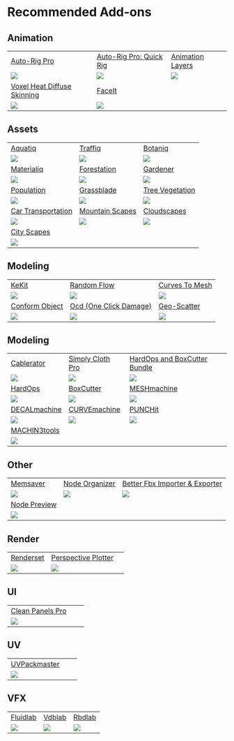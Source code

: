 # Recommended Add-ons
## Animation
| | | |
|---|---|---|
|  [Auto-Rig Pro](https://blendermarket.com/products/auto-rig-pro?ref=1462 "Auto-Rig Pro is an addon for Blender to rig characters, retarget animations, and provide Fbx/Gltf export, with settings for Unity, Unreal Engine, Godot.") | [Auto-Rig Pro: Quick Rig](https://blendermarket.com/products/auto-rig-pro-quick-rig?ref=1462 "Quick Rig turns rapidly any skeleton + mesh into a full Auto-Rig Pro armature with controllers ready for animation, including weights preservation, IK-FK generation, animation support.") | [Animation Layers](https://blendermarket.com/products/animation-layers?ref=1462 "Edit your animation or mocap data quickly using a standard animation layers UI and workflow directly in your 3D viewport with an extra layers functionality.")  |
|  [![](https://d1231c29xbpffx.cloudfront.net/store/product/126738/image/largef-42f6406879e3062550334fabb9c59557.jpg?Expires=1720168181&Signature=XFH9bZwU3UU47GeEfg4bN2PXWiMqpArsn5VxzknNDznd2XEf24xce5E1dBCh1mpBHdwCY6FcTsU5U7yHkcqSILgRcENP5cJj-wBESjJvsUpO4qE8mX9ufXaB-szNdrk~GqhsOXA8ytzj6zoBD7knl4Ok8mVMcnqxZnao6zE0FsjxbRssuVi~PWVPUwZJ5Pns-xIU2opro3ogzw7dQkeUPkQITCthqXGH~u0d6TFlC4ac~MZd9i95ZVEwuU9Qkg4Kk3oPhSCTBdJ1M8KZFNekzPIujlhxR2vt8Wg0TrxO4N2FozUlHK3r~yM8HKC4b6ZnMIY0dCZH200yF2dSDtOMiA__&Key-Pair-Id=APKAIN6COYBF3ZQW7OQQ)](https://blendermarket.com/products/auto-rig-pro?ref=1462 "Auto-Rig Pro is an addon for Blender to rig characters, retarget animations, and provide Fbx/Gltf export, with settings for Unity, Unreal Engine, Godot.") | [![](https://d1231c29xbpffx.cloudfront.net/store/product/161882/image/6cd57bacdf890691c81904aa7fe63256.jpg?Expires=1720168183&Signature=Qjf2D6RKn1yLtr6EH9CAwmfj3i9h2X8i~o-uLu6KZW3pkoyhjVsZvCIWsyrpwPe7qv32xBrgHOO30yy4r8uAR2D3tfFN1bSnWIvmFWGaUT7kzJ2Z44wdGTuOdTQbkLiF8hU~KH5Xjh4LWKt9HPbv8AeB1-RVkxR2jCVZn4Fg6pPy1JEc~9IiTDHrzVS8tb76vYgLZumI776GqEmkMPh0F9YCzhlmW0lpHSgF68OsaesLop58HofZQwnr3CTsZE2ROhiYNGGdI2iQOHTEZY~UhPm2R9xqw6hLTMDUSQefvWRcEL5tCSsbMX9eks8jqj2hsmLJESYh~bzs1O-3pOhgLQ__&Key-Pair-Id=APKAIN6COYBF3ZQW7OQQ)](https://blendermarket.com/products/auto-rig-pro-quick-rig?ref=1462 "Quick Rig turns rapidly any skeleton + mesh into a full Auto-Rig Pro armature with controllers ready for animation, including weights preservation, IK-FK generation, animation support.") | [![](https://d1231c29xbpffx.cloudfront.net/store/product/158788/image/49beb35ffb5efb627c7933b5aafd671b.jpg?Expires=1720169700&Signature=D8jtTo4CdrKAZSAZwpWTFbAMvWreumsCylemwK8J7MuH8Ms9IwtIBPWHJNSX2B8veQTxzAOQMlUR42nXjqyFLkiGtnpmLutLHnfFSIizzX6d~PDe9WkAiV1fg3Mvi-AOBEAm4-f6Wu~qUbpDCg-3DXfzZxxl1OTyJTXfssVK2uWDBRcQZ0BJrc2M0qqWRH68dKfH4iFtRqoJTqyssqfUKo3yCcTkma0i1rr3~baB~eDIddeGi2QuKO0tBAOE3hrIPyCrCUxHqVaDg~8y-gEk7SQhdY-BBUdAZwY3VggA78xv4mdR6PTgoFQIJuQpjS15BSctlW1E40t9RoBWOWqI4A__&Key-Pair-Id=APKAIN6COYBF3ZQW7OQQ)](https://blendermarket.com/products/animation-layers?ref=1462 "Edit your animation or mocap data quickly using a standard animation layers UI and workflow directly in your 3D viewport with an extra layers functionality.")  |
|  [Voxel Heat Diffuse Skinning](https://blendermarket.com/products/voxel-heat-diffuse-skinning?ref=1462 "Skinning add-on for generating perfect vertex weights.") | [FaceIt](https://blendermarket.com/products/faceit?ref=1462 "Faceit is an all-in-one facial rigging, motion capture and animation add-on.") | |
|  [![](https://d1231c29xbpffx.cloudfront.net/store/product/151551/image/largef-2c817681401660b6e3b02ff9c49c9e70.png?Expires=1720246915&Signature=hryTGbx~9LROzoMu~A6F9GHtbotQWGPtnMaLl15Mz6sUayJ-QYHPybNFdOoV8k4DDAkySSvIv7NXRIeYcCFelL37rOYgpiBulesedOoSbHZOvQIyISLUtvuG7ZRs4T7oet~W9-ornrYsJX7kD~mQJK9RZ72OpICnfFud~oNk0OK9dai8Qh5Cu6LYh7ZJ8GZTZjUJ-riNI95gqsUnw1BuzvRVXimESV6-Wj71Ieg1PVLeTdjujnZoBAKeLBp66EN8~pPiY8OLv3~qGumMx8V63OhuGzLpx3oN1f112Idt9nUEVQqgbkO3yJCxxqn0IMSNo-mevUYQ09w6AwYAIRoy9g__&Key-Pair-Id=APKAIN6COYBF3ZQW7OQQ)](https://blendermarket.com/products/voxel-heat-diffuse-skinning?ref=1462 "Skinning add-on for generating perfect vertex weights.") | [![](https://d1231c29xbpffx.cloudfront.net/store/product/159940/image/e84f95ec14293d6f9bea45296f4a9971.png?Expires=1720417792&Signature=NjXQBMMR-geu~evnhGf--PmwFI-LqQ4NqQwfbEBE2VLeypKl0M5xt2nfnKNP4Q2xPRGwVCaOJQcnDYwpOtiDbhEDRCaM1OFFjiH5VTsw23dodO96aJlZnVi-q22lpNegdgmwwgYH1WKcHoX3zsaKjpPknU9O7OAosl8onsbUbrXMWLF4AvTRwlGzLgMWWnC3PJNTDCybJWPCLJgw6IxF8hMDOw9kLM6Xo0l6V2loc5QzpNQYBixf93CojwCL8gqPsy35V~-NnpPAoT-ptZmBvNeFydTQbIZG6xNU8eh1v4DRe0C1YwQhTf0iCqS-kHvcre-JjXYeJx~yYq9UbAoMAA__&Key-Pair-Id=APKAIN6COYBF3ZQW7OQQ)](https://blendermarket.com/products/faceit?ref=1462 "Faceit is an all-in-one facial rigging, motion capture and animation add-on.") | |

## Assets
| | | |
|---|---|---|
|  [Aquatiq](https://blendermarket.com/products/aquatiq-water-library?ref=1462 "Add water effects to your scene super quickly with Aquatiq.") | [Traffiq](https://blendermarket.com/products/car-library-traffiq-vehicles-for-blender?ref=1462 "Car Library - Rigged Cars, Contemporary Cars, Old Cars.") | [Botaniq](https://blendermarket.com/products/botaniq-trees?ref=1462 "Tree library botaniq is an ever-expanding library of optimized & realistic 3D vegetation - mostly trees and grass.")  |
|  [![](https://d1231c29xbpffx.cloudfront.net/store/product/175272/image/c6f46049e682307dae60be266e2c6687.jpg?Expires=1720166901&Signature=Q2r1yI-mAiOxoohYTsirnUlQv3kodCW69xgavMWN8SrfRXws~S7DTiGwVDIp53RspactK7MerLdHl~B3SbQddNwItE41xkaet-ukSpbEsYatJscxKIsM0cVpNpcSCIdDi3Fh1l4WRM7Cr~79kK77p~RU~EW2TTMl9nTNShRHrDsTdjcXVgypOiXfVbo0iMd3SbrjpxD4Jpodz9hDpQ1R38ljk67jU8vzox5W~uz-jqgUo0MCMs1LTVI6-UKnHEjhPC3UmdZhYVmNYNH7LoNMu-qtntEZaaphvRp0kilPRIu3920kWwWzYsb-DycLtuUAEZ6WldFs3~QfsXF-eQDFFQ__&Key-Pair-Id=APKAIN6COYBF3ZQW7OQQ)](https://blendermarket.com/products/aquatiq-water-library?ref=1462 "Add water effects to your scene super quickly with Aquatiq.") | [![](https://d1231c29xbpffx.cloudfront.net/store/product/158971/image/80eb8fcd651118ff61f143eed3fd5e50.jpg?Expires=1720166903&Signature=cYLrmi-dLv-rkUKk4HR5CFt2L-myBz2Z1bANoj4e7x4QoCoiNBy4-VWO9qtPe~~4-xCbabnVzhnYGQlO0hMF8xH3d~a8learFtxfDaqPkAET8b~SSk4HGBJp-WPYMqFZVorlZhK9bx94cO-QsTQXH1XbXLQlunq7ZB119KaMxm4waNr5Wms3egAX4QyluMUK4XCTEZ53RbQMZ~VMvU3IhatKto0CCNje1pzcxKntRUt1kGC168mnl2AoYOUTroJQkJivYjPzBXlmcrBy5r-BFzGAywNmA8BxnEdfCnAV2DED3qhtPyWp4jerxGdg9gys7F01ImR~YEq0Sj18oIUWIg__&Key-Pair-Id=APKAIN6COYBF3ZQW7OQQ)](https://blendermarket.com/products/car-library-traffiq-vehicles-for-blender?ref=1462 "Car Library - Rigged Cars, Contemporary Cars, Old Cars.") | [![](https://d1231c29xbpffx.cloudfront.net/store/product/155360/image/b960f6328863c58425eb7c365e6fe000.jpg?Expires=1720166920&Signature=BWHHGUx1jHjNVU~MXuDavMBuR~Ri3pO-HlZNPzqOVC119Ed6HCBkz0Mdmw~pa65z8zCc~uymkVcdIjIZ7NbJtWIUNB0vV8pYIWidbeQZJWxU6qw1d8tGiaYMxRpVcg83NOxA1RlME9khwtKWXAIiJGjXaHMmRGVoyGs2oerDeyR2L~h5StstV~qvCiDGdXK6z70X4K1HBt-AEIV8DS7oAVkoA5no6qiDRlxrEbBHurYir102VM4bp5ruv80IsaDbfJGRv-b6OyRF2Sq-2WMGVZJgCwPxm9GRsLTq3sK~5H7hLKrTr4PIS8gH1gPCmWGGrWHnlkuVZ3geA~VmKvDvlw__&Key-Pair-Id=APKAIN6COYBF3ZQW7OQQ)](https://blendermarket.com/products/botaniq-trees?ref=1462 "Tree library botaniq is an ever-expanding library of optimized & realistic 3D vegetation - mostly trees and grass.")  |
|  [Materialiq](https://blendermarket.com/products/materialiq?ref=1462 "370+ adjustable materials. 12 categories.") | [Forestation](https://blendermarket.com/products/forestation?ref=1462 "Forestation addon for Blender is a production tool for designers, CGartist, archviz artists and many others. A large selection of 3D scanned trees is available.") | [Gardener](https://blendermarket.com/products/gardener?ref=1462 "Gardener is the new essential tool to create photorealistic bushes, hedges, and shrubs in 1 click! ")  |
|  [![](https://d1231c29xbpffx.cloudfront.net/store/product/153769/image/14fb59e2ade93b80e3aaeabd758b3808.jpg?Expires=1720166923&Signature=QzVvHlErPTN5qrTa8YD7-I7TyCavydb15VFun89j9N85HSwLrv0BIzHTRyAto83wf-kI2yJx3aDCajkIuSHhJzmxMGyPw80meyPwD8rh5~yflMtsvpzSzhvqOzmN1HxvgF1pk8ftYOUunwG3sNpBSZNJh4aEfxXfpDpp6pP6zFUSo6-M9ItJuU6WeLhdzTHs6iW2-jVN7tp~qOLNZvcB3UPOwzCpcj6B9RW~04evUOUN7NAnMrJmAMYMwXc9XrSzKhelVU1z3OCwa16cqRRbztEVCs9iXG0MLJJNPdR1-GzosDqhib9M-m~7u9dbMnSPoK~~XQBtv8RHgVIBYKBz-w__&Key-Pair-Id=APKAIN6COYBF3ZQW7OQQ)](https://blendermarket.com/products/materialiq?ref=1462 "370+ adjustable materials. 12 categories.") | [![](https://d1231c29xbpffx.cloudfront.net/store/product/175397/image/367b9c421574eb611dc26511237bb8a5.jpg?Expires=1720245833&Signature=UH6~GDbUazEFiHzGrXNfMAGoHhrKOy53bL0LO1NqD1Gzh20n8yMIwi4z3CIV1dvZtck-cpF8cBm3xiQnqQT948pnHJCcBMD8xjnWW32ChQNDGRctgrfPgfmya65YMcrK8BgBFXeO7atvZamZjvkWnvt8nm2~BD77B3KI8Eh1FLI19-hbQTd-d6PacgA6BsSSBjsiY4JRIJDpyxcl9tU9wBwn3ZgnJwghpM5WhZppw2VwcShj6TtLpYwnTYdb8f5KdM69Z4Kg4JbW-VDFu9zXfGqbZNaiiJ04KRC31oFyxzf040WCQ~PQo56I33zbkBmmxIZEhcpThQ~6EyKjBNGGTA__&Key-Pair-Id=APKAIN6COYBF3ZQW7OQQ)](https://blendermarket.com/products/forestation?ref=1462 "Forestation addon for Blender is a production tool for designers, CGartist, archviz artists and many others. A large selection of 3D scanned trees is available.") | [![](https://d1231c29xbpffx.cloudfront.net/store/product/171066/image/2ebb96cd68d45f02e6f8f91bc19d181a.jpg?Expires=1720245834&Signature=SqrkhrsBmVVq~jmhWypZ8BDFeziZmR6u7X1ohS6B2QeKhqgnMfd33-axaVQCOHBx~38~PTQka0RacxK5U4DsUCBSg57MAmL~Ys3XSDT8jmbSTebsKRQoz~iZgf6vM3Cms1JU20yLTHR6ewBZlKXRyETjI~MUOaes2Qxj3UZxsugj-7gNrcOmhB6Uqg7rqWsY~a1joZNpvEE90MyySR6-6kDOfbN3UznOQgkrCxUB9IDm7~I0WEjKZE93BY2VmJwTVugZ8bzHxlkP-he8gNBtVfiDQlsmomUOO2mLT6yUavrDaR17PIrqE07phtabokZVNR4fCtDs-LT5YioLBOEFXQ__&Key-Pair-Id=APKAIN6COYBF3ZQW7OQQ)](https://blendermarket.com/products/gardener?ref=1462 "Gardener is the new essential tool to create photorealistic bushes, hedges, and shrubs in 1 click! ")  |
|  [Population](https://blendermarket.com/products/population?ref=1462 "Population is a Human crowd simulator for Blender. Populate your scenes in just a few clicks!") | [Grassblade](https://blendermarket.com/products/grassblade?ref=1462 "It's a complete and easy-to-use solution for designers, Archviz and CG Artists who need to create photoreal lawns, grasslands, fields or meadows with ease. ") | [Tree Vegetation](https://blendermarket.com/products/vegetation-tree-addon-animation?ref=1462 "Tree Vegetation is an addon for Blender, compatible with Eevee and Cycles. It contains a big library of diverse and varied plants, trees, shrubs, tropical plants, tree hedges, ornamental plants, garden plants, rock.")  |
|  [![](https://d1231c29xbpffx.cloudfront.net/store/product/180114/image/e7c2248a5bc513004c45d2c668ac5e42.jpg?Expires=1720245799&Signature=b5E5DZU--Ch84Efac~YA7jPrVBEoIgNUVFXjMx8cMvhYk-vQVhprt7GrAFjQoFn4rB5Fk7s1c0-Z7-Z0p~cKMAXoRuQdXJGyAhF6dJQyOFW2uCFlNMnyPQ7mbxDnY9xc8Qi6tF4K9~8OoeMddVhGkpaCl0RsaKnmwgOmeIlyjujV-Sb-ivV72U~LtGKMiFE6u2ZxlBSrWIFpwiG2vzxhj9WsEYFEJ-D5aeYPh1ftW-MuHyRI-qsAmxwI32dfiRMyTnCjAOJPDP8JYGYncLV8ZQfG5ow8rTYQrCY07jsiakwzZNoT4SXUzpLt2PdlBYfO-z6a8OAb1FZk0iHkAerphg__&Key-Pair-Id=APKAIN6COYBF3ZQW7OQQ)](https://blendermarket.com/products/population?ref=1462 "Population is a Human crowd simulator for Blender. Populate your scenes in just a few clicks!") | [![](https://d1231c29xbpffx.cloudfront.net/store/product/168512/image/c64a641705e4ebaabf3842332ba5d8b8.jpg?Expires=1720245800&Signature=YCG1lSXtEQgqLRz~DK4BqZ9lb89jBYxDhczW4cF52qWTDvLsyf7uXY91kckplpcBuW8v4tn-2HqsVfJzwXiqnqGQ8pwnfJAC3A0uJ57hfF3YyR3OnbJy5A4v1nUOl-itXhUb9RTgcLXsL6n0JkSpBXK~0c4wKT6SZeAAOw3ewXXAK72AjjwUQe-00hxTecf3LYo4ApFvRwpsiiyy9oZJq5a0jWSxYAdJnxTEoWwtI3ItfS7yseaY7-NM-URRpvb7yR7Gn4X3BCUX0~tBSskg3k6c8toRoYS1d~rovHwca~9wRl8y8QpmXpGiwm~dgvpnvOausyWbokQmDTj~SwwHPQ__&Key-Pair-Id=APKAIN6COYBF3ZQW7OQQ)](https://blendermarket.com/products/grassblade?ref=1462 "It's a complete and easy-to-use solution for designers, Archviz and CG Artists who need to create photoreal lawns, grasslands, fields or meadows with ease. ") | [![](https://d1231c29xbpffx.cloudfront.net/store/product/163690/image/62f407c035f2b5f2320b2ba65b7638f2.jpg?Expires=1720245801&Signature=dWsOShv-rjfT0k6MmMZ25bid9AiIGXqUVbqwIgIUqhEGQapR2nJ0OytAKkwt0OFxS1aBpN~3TcwLYqsiCwCMo8di5gMsPa00zsvtiW23bE6WHKqi27376XtgdJLE4IOzwRR1V4l7OgG04g20otQXiC~wI4p0yfNwVg2rgGrREdp7QhAFwP02eOIiBgatMcz-ZgsPd6QFF~wKQcQfRRR45XUAPbPUrrIHJBhz67kp9VmOelDlnEfkw752PtusJyjIIBrqG3t0DgM0uLQ4LJX759lnUeHA6Kr3~yOxGLxqOt4vcYaKzk5ZG0WLjmCWEoJnIgJtOh3nIj2~INTe5RdAbg__&Key-Pair-Id=APKAIN6COYBF3ZQW7OQQ)](https://blendermarket.com/products/vegetation-tree-addon-animation?ref=1462 "Tree Vegetation is an addon for Blender, compatible with Eevee and Cycles. It contains a big library of diverse and varied plants, trees, shrubs, tropical plants, tree hedges, ornamental plants, garden plants, rock.")  |
|  [Car Transportation](https://blendermarket.com/products/transportation?ref=1462 "Transportation is a complete Blender add-on that does not only help manage a huge library of HD vehicles and cars rigged on Blender. but also, shaders, hdri and backplates.") | [Mountain Scapes](https://blendermarket.com/products/mountainscapes?ref=1462 "Mountain Scapes contains 152 ready-to-use 3D assets. 44 HD models and 108 classic models. They are divided into different categories to suit all uses: snow-covered mountains, rocks, cliffs, green and tropical mountains.") | [Cloudscapes](https://blendermarket.com/products/cloudscapes?ref=1462 "CloudScapes is a photorealistic 3D volumetric clouds library for Blender in VDB format. It includes 18 categories of clouds and more than 390 different clouds according to the real clouds with explosion and more.")  |
|  [![](https://d1231c29xbpffx.cloudfront.net/store/product/160024/image/cf6f811ed6240e0c1338320dac018acc.jpg?Expires=1720245802&Signature=T-4J4olQ9B8CKX0pXhjXpfnFdbp-xHSK4cRETQKtixMm31-6ZSDRZWCrZYxvDG-XoSnQ2AE6OZOmLO61DINjApE7WBqxaqn941Z-~nXp3OOwgLGmY2GeRvE-rZ0I5Xx4ZfwyK8RPtFLuWNWCtKutC4juFtNnM0YNZIp3zv9ECEwLaLAmmHc7m1kUFgm71X~2ZfIK-SHaJbBA-CBvXpP8lszRjB7rctyf1QWwNRCu9FObhfDabcMiPLtCp77GyPkBsYckLL8HrX5SSyurPbzsMPUodUHxhZbThv~F3hySv65dPLc3RDgVgWffCySWPZg9gqDQwJt4syKEZ9NTV6o0ZQ__&Key-Pair-Id=APKAIN6COYBF3ZQW7OQQ)](https://blendermarket.com/products/transportation?ref=1462 "Transportation is a complete Blender add-on that does not only help manage a huge library of HD vehicles and cars rigged on Blender. but also, shaders, hdri and backplates.") | [![](https://d1231c29xbpffx.cloudfront.net/store/product/201823/image/10595059d1710bdbe055fb68ecfc1533.jpg?Expires=1720245806&Signature=UXs0abQo9OmOKax3JiTs9sRQ4-tQmG-lJiFPlhQn0f65DxocY0od9OgtgvLJgxBf8OCUAfg7ZG2Q4EZ6f4iOcPRfLTVjt~zl3Pj9K2rlYyk~npuqm6weVz2ouECgAJoX3fOPJbvYh9RMB4AmMkrY8DfB3tBWNcdc0QeH8of9XH4EA8u9HW8vr90LLqz3zQWn1AHwv0zZ5QNGfVe8Oo1KHMBCVYG8XlEryIrUEEB7Y9PKUupjLbNRjFLqLM6VuTa8NQ89Ik-E8uhEmbVAapqGIeRavD~39rJ78fCiKdQD7m8ThGiZkn3VBhb6RXQhBhO-7dcaYIECpBHt6KElPi03ZA__&Key-Pair-Id=APKAIN6COYBF3ZQW7OQQ)](https://blendermarket.com/products/mountainscapes?ref=1462 "Mountain Scapes contains 152 ready-to-use 3D assets. 44 HD models and 108 classic models. They are divided into different categories to suit all uses: snow-covered mountains, rocks, cliffs, green and tropical mountains.") | [![](https://d1231c29xbpffx.cloudfront.net/store/product/187472/image/402438c64f146a99bc78474440950a90.jpg?Expires=1720245807&Signature=Bjm~MSeLI1HRlzww-ojl0bjn3k~9BTfpmXLJEsBKxof-48ZPU2oRCP2jZGHjOwv6k3Mi6FbjgMLRzd0oGqdbNIdNbbuODFuISdVqnh54s4eYMMv89jxMm3xock5DPi6F623hAs4fg26B7svdVMMc22d2BxGSqlNXe9ztGZmsV-hR8vNCQ9AMs4CzkdDSN8HXM43TEo9Vkp0yEDHZ-HhwFzG~3W1oJdAqsGmVMNi4E63Ivu4qQuRMIkJ5URzHTDldNgwWD2NY8DAzKKA0VV9XAE8CS-0OcpIHVXKHLG9F~3jQAjiJBfilfBwKzmaHLZdEiWvMZcyjXXNmusRsxUUvRw__&Key-Pair-Id=APKAIN6COYBF3ZQW7OQQ)](https://blendermarket.com/products/cloudscapes?ref=1462 "CloudScapes is a photorealistic 3D volumetric clouds library for Blender in VDB format. It includes 18 categories of clouds and more than 390 different clouds according to the real clouds with explosion and more.")  |
|  [City Scapes](https://blendermarket.com/products/city-scapes?ref=1462 "City Scapes is a library of 96 ready-to-use assets. Click/drag into Blender using the Asset Browser. Quickly create a realistic background with these 3D photoscanned assets. ") || |
|  [![](https://d1231c29xbpffx.cloudfront.net/store/product/204193/image/c1bd817d73f8e5887f23b34b4999224a.jpg?Expires=1720245952&Signature=drgEi3eN32FpQGVFb0UOwTiwbm3lXEv3cQP0jAhDkXU7aqHwuEEy6Vf4fD7rOXjzgQfCAsnNIMLkh1B7~esi~~XaT6w672eYX0Q0~XCcA-P-yER8da1QtuEo-WPvCE4e4p2O-a8AjY10tH-ehBI4N4AUsmsBkXjSTal1zWqTKCJWZfQ3amkaSlOGhdFCwd7lrk2hVq~rW7HFk~~QSUzSYdqhZ5iw3-3-e576GwNEwvZA2mVB8iUHVCE2nNL9KmO6lHvmP0aMxoCQMAZ3i9qv0XNV2mFPIiXpoXfvqwd8~OxMbpTRAgo0oqNR7DfDyFcHKo0SrZZsejb8R8l8QOKg-A__&Key-Pair-Id=APKAIN6COYBF3ZQW7OQQ)](https://blendermarket.com/products/city-scapes?ref=1462 "City Scapes is a library of 96 ready-to-use assets. Click/drag into Blender using the Asset Browser. Quickly create a realistic background with these 3D photoscanned assets. ") || |

## Modeling
| | | |
|---|---|---|
|  [KeKit](https://blendermarket.com/products/kekit?ref=1462 "The Add-On provides extensive options for customizing & optimizing workflows.") | [Random Flow](https://blendermarket.com/products/random-flow?ref=1462 "Random Flow is a random mesh generator designed for fast and easy hard surface prototyping and concept art.") | [Curves To Mesh](https://blendermarket.com/products/curves-to-mesh?ref=1462 "Curves to Mesh is an add-on for experienced 3D modellers who need to create mesh surfaces from bezier curves.")  |
|  [![](https://d1231c29xbpffx.cloudfront.net/store/product/189978/image/3b5ed871a20cc514b9dc7d076b5927d1.png?Expires=1720246613&Signature=JUIAWvnUp6Zmke57JDAa6UdXjXxddSAfiT1Oxm~vuvB5pB3udlWNDCEme4D6nfxjanatXQlImKk2NAMdt8dGBOa2bgoFh1q4zo5uKpRwp6u-vwp~m2YCwRfP3lG1BOh2Nye30Bj7mLXywqYdTJre8oCQQkfAhNz-kB8AZHXTK-1dd3-pntk9BKHBBwD1wJr~5nAXBSRTfyS8n2Sz64JmW7YmIs3Y9yPxo-2cvwb4t0y9RPrRhr2zJT7G-SvJ4pN2NHKtFmPyJIWb4Rpi0OBELBqVCwNN6Rebe8eRXTD5NTPfsgMTgRYQ9rNAIzPbE2C8PR9Hide7g2yHuss2ilJ6XA__&Key-Pair-Id=APKAIN6COYBF3ZQW7OQQ)](https://blendermarket.com/products/kekit?ref=1462 "The Add-On provides extensive options for customizing & optimizing workflows.") | [![](https://d1231c29xbpffx.cloudfront.net/store/product/169473/image/4b4c01598e1e4271a4167d8b2055f4ca.png?Expires=1720246818&Signature=MGdBkbUMQAPZ2unEl3h20fwetoIeZ5Hvrmj1-Zo32HwzwKxXY38cckr0nwzIjjLm31lJ6VbKVDYpYFur7eHFcTX8kDKbCNjymUJgwmpj3PH9laE8oJ9mxKTAOdd-ycFgooOMwOXGeXdAmv3cBWGhdA75zqeIvBD-hG3gTo-v4twvZ2gSlJALC4Ag1GMruyigToX867K7TLipfUSO0c69sSD3Gi3q5ysu1zdaP41xtvwV-0nPSe-obc6DTcb1SE4M8S-NQY-glCQBmDLBw2fY1VZzG21qm0TPRKO5cxR5pMGpDOPfft9Aws5YtCa9oopp2Lnxicd7C2CtsAPpSRJXew__&Key-Pair-Id=APKAIN6COYBF3ZQW7OQQ)](https://blendermarket.com/products/random-flow?ref=1462 "Random Flow is a random mesh generator designed for fast and easy hard surface prototyping and concept art.") | [![](https://d1231c29xbpffx.cloudfront.net/store/product/152072/image/0d3c0f474aee38d1063bbfeb4ac5ebb9.jpg?Expires=1720247320&Signature=dhhylwB9w1ZhotCRU9k04-oshfHn79OQAThZYx3lxeEPlrkIDjGF~0L2QACdh3IrlKZQypR~nGd2iGQGbK3jxC14rWRixIk8939j2f2V93S0B4upRK7jjYzPSPgG6tYy-1r~3KUusbZOmniR63MoXvWEwnC3QDejbX1S-J53YHWw3JmNDjFRX~mU6ypQgh1pCG52dRyqssB1hiUWge5PCAEuxEOFRmOSMYTC4zT83dXqRhhAnCX~PkmCWuDDLg2trChKnmeHl9d7eoLsJ2~TYXj29MmljK83l9xM1mRBZIyWbfR~qooQvd6q7U3ire2pfgI0yYhX1bkhtJgmzK4wJw__&Key-Pair-Id=APKAIN6COYBF3ZQW7OQQ)](https://blendermarket.com/products/curves-to-mesh?ref=1462 "Curves to Mesh is an add-on for experienced 3D modellers who need to create mesh surfaces from bezier curves.")  |
|  [Conform Object](https://blendermarket.com/products/conform-object?ref=1462 "For any 3D modeler that needs to project smaller objects onto a larger object surface in one direction.") | [Ocd (One Click Damage)](https://blendermarket.com/products/ocd?ref=1462 "This ultimate tool adds realistic wear with just a click. Choose your model, adjust, and instantly enjoy a highly detailed, lifelike asset. ") | [Geo-Scatter](https://blendermarket.com/products/scatter?ref=1462 "The #1 scattering add-on for Blender.")  |
|  [![](https://d1231c29xbpffx.cloudfront.net/store/product/169912/image/677cfa9f306d46e931973c3d787fba84.jpg?Expires=1720247325&Signature=jG91CYutmnKJzXU~GTu2xUbCTVyvmManXNA4ihu9JCCmxqj5ZzS6bRQPcgMcjfwJesNWEhjFMR3V9l1IYiQHVVpCtYkk8fdpqLZOzgbHP~PqCxtByQ5zOFmaIaU4njeeNo738ufJAhRgwIQnx1tJ3HkqaBssbcrgTDenPaMxjzPgdq0cpSrIx4D6C~LQlRrN2PTY~1wJCfyZTkh0NrfjpOAn-BqksaHmRnkYOup8u4w0ROw0xsYyor3DNYo4Ynk268~gXBOfIcHUgKXjlW0iM3me--HsFYfapJBV~ljNhFxlCcMRAq~nzW~K4aSeXMQkb9NpSg-AgEOg80BtVNZrzQ__&Key-Pair-Id=APKAIN6COYBF3ZQW7OQQ)](https://blendermarket.com/products/conform-object?ref=1462 "For any 3D modeler that needs to project smaller objects onto a larger object surface in one direction.") | [![](https://d1231c29xbpffx.cloudfront.net/store/product/173794/image/f69bdfca9c9a721f08a949a586c1c1d3.png?Expires=1720247711&Signature=fuQPIr1y~wS3Q~ExR0mq2D~dJDBouK85CXyg~5pCDaJNFUITB6zEhi~1G1Jezqn30T0z3AuoU3o4WXhGbQcFpyi47KfWBKMwyMTbh9Ci0OldazMGOqM90EmIWmNm0PZikGyX9WIXbqqIWRhHihDlWoOljNI8Tit3JfSCVl6me5Aid3L6gRgPo9cFCICjbXJvrJsQ-SZRZqEdjrlj-WvjPOioQP9meFsJ38v1r57-ExD7NRrMNxayL4rrYefpyzM6DC1rDbqBXrgLtXETvtqkDhdbQ-Obzwgr5ErZUS5PKNONuhkpD4bjEozFAHdNM2pT6ir2WNdACV0qf8lQipiepw__&Key-Pair-Id=APKAIN6COYBF3ZQW7OQQ)](https://blendermarket.com/products/ocd?ref=1462 "This ultimate tool adds realistic wear with just a click. Choose your model, adjust, and instantly enjoy a highly detailed, lifelike asset. ") | [![](https://d1231c29xbpffx.cloudfront.net/store/product/156436/image/1a334d3ce44a9b97293b4c8d932b33a0.jpg?Expires=1720417983&Signature=EJsSqRZC~uX8XoCKmR5IoK0NJwXL0OFeFeAz4CGNV5-GCuYRbBDAivF3o3-2QA6GnGQ-TPJdmpRw~BNaUchPfXs38HzKUbZI0Nelo-2o0ilgiuO3KuCagIMC0tuenlafouGEMzD8VVzEkG3BpYnfOYwSR0yh6FRGAmcsE9zMiATKCPsIdPbxnkIWjSR5r52y1~8YejJQfF7Gz2TppFKSP8NF2U7cXGaawWVco4xMOgm-QUgJd2RQP3bTuyNOiXvdV08caoFtfYiBoP6luJPSFvEqZd-kJL01DeGCl-TCdNqQKlUjRV7tD6hfKvJExNh8fSZWWo2GBqVldU00Dd2KpA__&Key-Pair-Id=APKAIN6COYBF3ZQW7OQQ)](https://blendermarket.com/products/scatter?ref=1462 "The #1 scattering add-on for Blender.")  |

## Modeling 
| | | |
|---|---|---|
|  [Cablerator](https://blendermarket.com/products/cbl?ref=1462 "Cablerator is a tool for creating and editing hanging cables.") | [Simply Cloth Pro](https://blendermarket.com/products/simply-cloth?ref=1462 "Simply Cloth Pro is the must-have tool for expediting cloth-related tasks in Blender.") | [HardOps and BoxCutter Bundle](https://blendermarket.com/products/hard-ops--boxcutter-ultimate-bundle?ref=1462 "The ultimate hard surface suite.")  |
|  [![](https://d1231c29xbpffx.cloudfront.net/store/product/159819/image/ed4010eb72d542c86f31a10b08220d83.jpg?Expires=1720168016&Signature=AYvhu5gM4bRzCgznhg987jR5a2JeMEVhMQh1lgCIX2feQkP0vuXQBIM732G9pIurjerqbod9V2gRBd3d-D0UYTFuYKJPsoXnuJayz6R5YyMYlrPxPaBv24ZKCUggz6742wW3FRbW4cgcy1p1CW2IsqlSY2mBycX44ViZbGb5pYA-8YJX5oJ0dAhFwOex~GHRgoV33KbDARERJPpfSJCUsI7j5E4xdf64mQXaxRPuGSboCv99mkMtDnATzPujAJOYhjTH0H-oyPZp2~pdT8bflq1~uSDGPLLnRbSudBuge2DweFGl4oTuLMiI4-QmV~UQC5gIYR9tZmoAeqsFOo7LsQ__&Key-Pair-Id=APKAIN6COYBF3ZQW7OQQ)](https://blendermarket.com/products/cbl?ref=1462 "Cablerator is a tool for creating and editing hanging cables.") | [![](https://d1231c29xbpffx.cloudfront.net/store/product/157700/image/12e2f65ab9bed17d7df19829ee882214.jpg?Expires=1720168683&Signature=XaIH4G7chmXcD0~YqynOZowFzGBSKew6BSom2ZodEMjfTq~MMXDwC0phIxgo5zuouPU7KDSCKEJzLIHq-o50LOqSf9mw8cVMtfYZGu-niOZEp1DPn6v902wXhYDHRCnh7a-42fo5WMf7OdxT0MlFC8OFOLVpsq5vxu2DqsimxSg-uhrNr7qAhd16VzegAwIksF29EGNmiMcrTmSegSEKATpK108Vn9rF725RjdLv9GfNDmg~Z9y8ufG1Q-x1HC5vVIOsilUrdg8T~9iwZ-8SvHm~BBjKZrWFAhjEKdujgaNskMaIm0lGk8BF7HYnZFqr8oFeoTA6sZ7oga9x7VQYDQ__&Key-Pair-Id=APKAIN6COYBF3ZQW7OQQ)](https://blendermarket.com/products/simply-cloth?ref=1462 "Simply Cloth Pro is the must-have tool for expediting cloth-related tasks in Blender.") | [![](https://d1231c29xbpffx.cloudfront.net/store/product/152952/image/largef-752ed9a6d26ee269a4911c796878ba42.png?Expires=1720169229&Signature=F4oUM8l1b1PtjG0qzQKumUHgRR08bntLwkDEDpdAMeJRBGtFVneSDCzbxRNB8KV2ioL6mk21VZxFT~JxWbjnVzP4BHacJkNjOXsZbbBAHKC16xXYDnH9fgB5D0l9nser02lFzeWuW3AM2Ydb9wSvjqPZyT2-VHfkoFF0Ciq47q-qVLLZpazkGh~A619U0HIkF6LbnBWU7ZQleAGPZsT79wk1mrOdI4fz3cNHUTeqgKzm-rqLf7uvDNJBpDLqj9rRbb2ko81kPeH6x8bpB-2X1lDJOlinN15Ippq-upVBvL1PeauoiF0bxjcG2LeTGrL13UxYjGqmQnFq7q4gJgh0Og__&Key-Pair-Id=APKAIN6COYBF3ZQW7OQQ)](https://blendermarket.com/products/hard-ops--boxcutter-ultimate-bundle?ref=1462 "The ultimate hard surface suite.")  |
|  [HardOps](https://blendermarket.com/products/hardopsofficial?ref=1462 "The number #1 hard surface modelling toolkit.") | [BoxCutter](https://blendermarket.com/products/boxcutter?ref=1462 "The number #1 boolean cutter.") | [MESHmachine](https://blendermarket.com/products/meshmachine?ref=1462 "MESHmachine is a blender mesh modeling addon with a focus on hard surface work without subdivision surfaces.")  |
|  [![](https://d1231c29xbpffx.cloudfront.net/store/product/100308/image/largef-e047eaaab7d686a70de63123ddac3a0e.png?Expires=1720169228&Signature=XyaSU2x~530NBlS8Mu5-lV3Qo~mwvClo6okIfyoX-dXRkuDHtKzgzA2GFGC5rDuQQ5~UqHGniNdZHmG2o2D-SBk5vqfpIKWk8Kg995eqHqy5bmo6q7V9ZZMIGM3Dw1PtVKRQDXpbdsLagctHKtM~-GQLcvQQcNWvPvbZOwJonuC04z-XOhAxXjy~AdKeRTMugutYzO9SvwTlTJoOOTlz1lQYDMkVl3YdjVb-2QW4m9c5c4hdirySwJpYfrJoHYPxuqbZCQwr7BKWkQRffow7RCyhacmNCKyf3h1x~kHm7xzqYby8tQFxH4-68x4ScoKxGB-pmFNu68Od~cCZondhCQ__&Key-Pair-Id=APKAIN6COYBF3ZQW7OQQ)](https://blendermarket.com/products/hardopsofficial?ref=1462 "The number #1 hard surface modelling toolkit.") | [![](https://d1231c29xbpffx.cloudfront.net/store/product/112542/image/largef-d2bc93be15da27645cb282ee7fe299d5.png?Expires=1720169229&Signature=XGkVLPGqSYbdY3GTv6IVyWBTjaArZ3HNiYJCVkuMScqumavChjwnr~GO8-lsRCC2DJAoyap~ixZfPUUM4uBy3AUiylgD8XiGah6Te464iPXY2JtX2PC~yp4ZJYYCXd6WqazZ7i8xTlaj72B8IyCDbtUjuQcspKFmqXMW1G6iNbUDCaKIrRjbBSd1oqzGCV1-RaVBN8TUfIUfxGqJc8udQwa58o9d~vKlnK-GcPjP4CFjGgvi7zn7~-kXbuF68hRWxYcwKWKN~KjFXUs34Cz6d~PKkAFVrxo87r4Vesq7FKqcVZKsFnYJQhORthmfXNrWiX2ce2aSHHGKvrx5ePaESA__&Key-Pair-Id=APKAIN6COYBF3ZQW7OQQ)](https://blendermarket.com/products/boxcutter?ref=1462 "The number #1 boolean cutter.") | [![](https://d1231c29xbpffx.cloudfront.net/store/product/152364/image/8d114123771afffb69ad61e536a4f1c5.jpg?Expires=1720170146&Signature=DjLW55mK38ae7wKHuSeOg0~YyrQz1oHtjJcqQgzbVFbMHgUj-Mh0vZKqMUB~MwuH7644CCdhSl4kMz044Dn~E10spqG7GxYMJ8gqf0AhHLintNm6yzKZS18DdOeMmLEb8arM8Dk-QShk~bvi~o3bzIM~-7ugwO-hP5nUJCazvRGxBpzcSjPqZ2LIKzYDefhQATOGh-iwNfndlBAm6OCTFOPGk56tYAp~LzgCJo42J1Dv7Au2SllYFwWdRDv3g3Am9f2k0xLUyzsmG-Kul1x~g~2GYwHc1xG8v-A2iIjU0mCpoZgIZY2qVspWUzQtq4AtQlZgfhrV2HmeILRIFmpWpg__&Key-Pair-Id=APKAIN6COYBF3ZQW7OQQ)](https://blendermarket.com/products/meshmachine?ref=1462 "MESHmachine is a blender mesh modeling addon with a focus on hard surface work without subdivision surfaces.")  |
|  [DECALmachine](https://blendermarket.com/products/decalmachine?ref=1462 "DECALmachine is a blender addon, which through mesh Decals, allows for surface detailing in a very non-committal, non-destructive, UV-less way. As such it represents an alternative approach to hard surface texturing.") | [CURVEmachine](https://blendermarket.com/products/curvemachine?ref=1462 "CURVEmachine can be seen as MESHmachine's little brother. It aims to make POLY Curve editing more flexible, and like MM's fillet toolset, makes working with curve radii/arcs and non-circular blends essentially non-destructive.") | [PUNCHit](https://blendermarket.com/products/punchit?ref=1462 "PUNCHit is a dedicated, single-purpose blender addon featuring a negative manifold extrusion tool, that attempts to work more reliably and be more flexible, than Blender's native manifold extrusion.")  |
|  [![](https://d1231c29xbpffx.cloudfront.net/store/product/151196/image/b16b93ee0ae4e0392138f866e9f20079.jpg?Expires=1720170147&Signature=Ymufd~51mffC-whIMO0CJvF2n3Re3etZjLJ~W5XlbYTVT0UI5k6uoa5-6V40zqxXcKAa2lRmunnFCLeza1zPJHTKHmxocwfXyXA~33~wTqE9LmGmZyoecBqhdBiiHbf0fZ4aNmzmKrDA0a~6cQbD605bBjmcoQuA0b3mVhE8hzdgOXrb4duHbR0d73prS2p~6Ta6IocRs5hof~XmmB8qrvUed~3TwadpgJhKWO486AfIgywCjPMot0lQigD5XAATNNvQ5E-LxBxAyOLK92~uZqrsbRQVmqnzijs5eACfeqPkTxXngNiZCb9iD5SVIAdlmoPp0wwdtAOtz6jEVVXbOg__&Key-Pair-Id=APKAIN6COYBF3ZQW7OQQ)](https://blendermarket.com/products/decalmachine?ref=1462 "DECALmachine is a blender addon, which through mesh Decals, allows for surface detailing in a very non-committal, non-destructive, UV-less way. As such it represents an alternative approach to hard surface texturing.") | [![](https://d1231c29xbpffx.cloudfront.net/store/product/191858/image/ed214d3afee0ebdac713575a208f44e6.jpg?Expires=1720170147&Signature=WFYZwOUMecQxuOmZmnvNcnoIBy8dUM3TnacAEEQh3J5VGx3P0SlzjZBSnuFJ1YyK4X0gmF829uT2hNCv2F8-BDC~T5H9l2gCg1EL8yNEg2-C39KYUu4e0T2IMCCBcegkTli2GEnJa273h7FgrR2~5kFuefEIbIUbjcjUvDfZCCyzy02YaGTJ927DoeF7FBSXqVLilv6utpY2mQCSR8qGhHI8JkpTpilUtC9i2i203OrqgeMzWKg7r2cCvlM4VXsWk-uQtZCQtPepeI-elxBbvKPJfAIWcCzsRJ8jWQKK9UEZJIlJEC6sDD~Pf3vtnErWRDznNQ8FKFtPDHupqyPyLw__&Key-Pair-Id=APKAIN6COYBF3ZQW7OQQ)](https://blendermarket.com/products/curvemachine?ref=1462 "CURVEmachine can be seen as MESHmachine's little brother. It aims to make POLY Curve editing more flexible, and like MM's fillet toolset, makes working with curve radii/arcs and non-circular blends essentially non-destructive.") | [![](https://d1231c29xbpffx.cloudfront.net/store/product/174491/image/db92f4d9d213f7c1b93f5ffe2339ce1d.jpg?Expires=1720170148&Signature=X6JwRKLqKfyscsd2pRbltwdcsvvLXDy9tB0tfIZN02nT6yf0wQMrZGxZ0624if9bk6685xvRcPyq95pFNbhAtndbcYP6HRWSHjWVUvvrJMe0SAk6FLznoCWbhXJVEZMD2KyG47tkdeh0jTi4mYl4KXmcEgzV58BrVNmOkzDPDUvYQqIVzS-L21kahfbQ15cfQ1xmM7Xpq7lhsw3oURkzalRxYWAKzpB92xAMu6f3WHSjzI5JyNkcbP0ApEfpncXWIaB2HY6jjF0jPih~oQTaYhIzU7~uapfSyCfY-iiR0IVstCe2kW~0JhncKiCyy47z8pe82V-bp7~pk9rPcJGM6w__&Key-Pair-Id=APKAIN6COYBF3ZQW7OQQ)](https://blendermarket.com/products/punchit?ref=1462 "PUNCHit is a dedicated, single-purpose blender addon featuring a negative manifold extrusion tool, that attempts to work more reliably and be more flexible, than Blender's native manifold extrusion.")  |
|  [MACHIN3tools](https://blendermarket.com/products/machin3tools?ref=1462 "MACHIN3tools is a continuously evolving collection of blender tools and pie menus in a single customizable package.") || |
|  [![](https://d1231c29xbpffx.cloudfront.net/store/product/153574/image/8cd05c6a57bb00eb49dcc97656d4e514.jpg?Expires=1720170148&Signature=fUcKWoPIeoBtqNtIIblz05ZL1BQ9xC9qbTHutiqzkyFPVvFs~4YYFVGXdPdckeHo-O4tOY4GwTLlR8gqHa1LhculKUxnVb15KS9whg3fa02EZSenWk5~2c0JgnQlKOyyTkTsdpQsLAmpelFwgSziy2tga0Nr5efXW1x0XzCF0DayyIDmCf-luASx83Z6tUGeT~VgNgYEXMCFo8F5IaJOikLqKg61DYX92HF~8heh6CP2NzsWYuemzwP6gxiJLkTyvubEyHZvauuu~WJDlxY~Xkd2TH8SI1fQsKndIzgySn3xP1uo3O2976bUHbKX85Sp82MiBuSz8NbQAfqzSguELQ__&Key-Pair-Id=APKAIN6COYBF3ZQW7OQQ)](https://blendermarket.com/products/machin3tools?ref=1462 "MACHIN3tools is a continuously evolving collection of blender tools and pie menus in a single customizable package.") || |

## Other
| | | |
|---|---|---|
|  [Memsaver](https://blendermarket.com/products/memsaver-scene-memory-optimizer?ref=1462 "Memsaver is an add-on for reducing scene VRAM consumption.") | [Node Organizer](https://blendermarket.com/products/node-organizer?ref=1462 "This addon utilizes our unique algorithm to automatically organize your selected nodes.") | [Better Fbx Importer & Exporter](https://blendermarket.com/products/better-fbx-importer--exporter?ref=1462 "The add-on is compatible with all FBX versions, from ASCII to binary, from FBX 5.3 to FBX 2020.")  |
|  [![](https://d1231c29xbpffx.cloudfront.net/store/product/190202/image/039a1e72b797574f1d5d980365fe259f.jpg?Expires=1720166897&Signature=HkMcs-VXXuD0faoFck1ks8h0QURYdkdT9NXwZ9TIf56K~V~r0Up~POs4ad34PhesK7k5OS9YUCIU0m~2-qd00~WdtlloBrW6PZbhLORgTyMMCWygWr8-TgO~2NYd0w4mWI3VCr7wEvzxNjmnLBy7mGyMkfDplhhKsNRJ~3elatu-8qyTo68W1xbwHvZzcm7fnviWgE9124pZlDxPs6a9VB2sgqlI5ILVDA8l6MyrId6o9e0rMjAbiHrgnKqyY684UeaoqyZVhfO77f2nUdI0RcKOPFPFqX994S2qsm-OXY3IuQgmszMTzhwI1sOVFUm~QjG4T03grkmgDHpabXHvDQ__&Key-Pair-Id=APKAIN6COYBF3ZQW7OQQ)](https://blendermarket.com/products/memsaver-scene-memory-optimizer?ref=1462 "Memsaver is an add-on for reducing scene VRAM consumption.") | [![](https://d1231c29xbpffx.cloudfront.net/store/product/205317/image/f22f66e9fe48f13620133ddd6e8fab0c.jpg?Expires=1720168434&Signature=ebZMvfdXcI82oGlvy4~tLxGwPJlStea88-KaSgQwqTNJ4AYk3WiPgWI3bMAq5-WMWp0osTCG~PqoeT54DWAVa-LXymjHQ9cqAaY~Zlyow1Gwd63ED0Q~oTY258I27sZ9SfkzpvV5OvWv1imFKrL58wLDNyRK6mxPXn18kUnXqMEmGr63hqmKUXQGwVKfJKnJcKcPV1H2hruHqxEwzjYj22zGVA1UI9w2-L8pvYAFOsleeRLsAbZDr9RD2FpMouvR2o3nqGvMALQW9aJaQGjSzuGvZOUHziLVcwL7Qtl4lUhiDBydkpxShDtGl4IvI~nwjp1zhniWMX21YQ7dVSgBxA__&Key-Pair-Id=APKAIN6COYBF3ZQW7OQQ)](https://blendermarket.com/products/node-organizer?ref=1462 "This addon utilizes our unique algorithm to automatically organize your selected nodes.") | [![](https://d1231c29xbpffx.cloudfront.net/store/product/155439/image/largef-9b75f8f57ddb5e5aa6523171a6076c21.png?Expires=1720246916&Signature=OjdBAMVM13YBmrNK5SM6jl3DiQQduF0Ql4Q0MleCmykChslROd~hs0Dmf-RlXWXp74UKijBj3Q4UK0X7RZakrXaitWhkR6WOYBb5Z2NidPmnNgKSNtELoKtMVV8GUCn1VTG5tIF5zWhsvII9avW993yiWQVJpJn6qVz-ZNjIJ2t~nqx8-PTrF2amcSGJ4wRl-B9BYzuQqUEZxWOoqp9bw3Haqe6WOOVj2et0CuixNo263XcADPnDth0n6N7qZGjQBKn1VhhFHx7sgtZRhIJdan9peFOfal00xTWDzNmRb~uWYnoWWcopmm7xy5raMMYI9B3mCG9EceGgXWAoX3HDbw__&Key-Pair-Id=APKAIN6COYBF3ZQW7OQQ)](https://blendermarket.com/products/better-fbx-importer--exporter?ref=1462 "The add-on is compatible with all FBX versions, from ASCII to binary, from FBX 5.3 to FBX 2020.")  |
|  [Node Preview](https://blendermarket.com/products/node-preview?ref=1462 "This addon displays rendered thumbnails above shader nodes.") || |
|  [![](https://d1231c29xbpffx.cloudfront.net/store/product/165231/image/8910358a88d22add238761ad14eb9a95.jpg?Expires=1720247194&Signature=bJKuY73~~mzk0WihNfX8sMKhZjK3kKy8PdaJ~3KaZcd7c3uN2y3m7YGIpA8f2v9X88ovF4Rp3v1V1uszVyRcqlqwkhwv6PKDSwXtw5lBMFjKk2fiMKogf8cyJHw1haGl5VqRV6dolt4rFQTta4~Z7juL9ksOGnWHgsjibC1V4mVd136mWvix~mKqvcOtw7fJJhy4T3EFwlv236bEEK~W3c8vWof8jMa6tgtHHNPFAAvcc2h9C~G2pNkDog8ZzjDQzqjkTV9ZmncpSpI3YEyTAmB6Byy9up38-O6JyCLYt7yi8mNTze6DIAHOlQ-7UrhMXg4AeZmGPxW-~ztTh5wC2g__&Key-Pair-Id=APKAIN6COYBF3ZQW7OQQ)](https://blendermarket.com/products/node-preview?ref=1462 "This addon displays rendered thumbnails above shader nodes.") || |

## Render
| | | |
|---|---|---|
|  [Renderset](https://blendermarket.com/products/render-manager-addon-renderset?ref=1462 "Change Render context of your scene with a click of a button!") | [Perspective Plotter](https://blendermarket.com/products/perspective-plotter?ref=1462 "Match a camera to an image with Perspective Plotter, an interactive Blender add-on for modelers, architects and artists. This is useful for creating 3D models from 2D sketches, matching a 3D scene to a 2D photo, or animating a camera dynamically. ") | |
|  [![](https://d1231c29xbpffx.cloudfront.net/store/product/159856/image/75eb50fbcf76612ead21ed542807f519.jpg?Expires=1720166892&Signature=KSJwWb3ZRSaygiiE-xoWpKaZtV9SMBc62RPrJRiuKH8jBQAU7S2vJr3aakfjqLM~tUHQiXAetKO-OIgXfUAfqvup9jW-st5f9eeZZ3R-5wZ35OXeqONuffXIepiDtRaJNiunwfDcSqRrB5x~CoRlcxepa7VMSQdX9CPjcggqQgkUn2xVGO3j1Mo~N501OqZ5bGB3uDQ0M2tOB6nEotItP-lelWRsh4FxNPrD2JdggffSQpwm3cWO0d0LmisvY~eqZSJJeQ5O3mLEB~GPwOnYvuXJyrrvgnOJENABveE4bhVXsdHEny3gvwAVQ7wSPvaxoyS061-fgaw3V9crKO9O2g__&Key-Pair-Id=APKAIN6COYBF3ZQW7OQQ)](https://blendermarket.com/products/render-manager-addon-renderset?ref=1462 "Change Render context of your scene with a click of a button!") | [![](https://d1231c29xbpffx.cloudfront.net/store/product/174724/image/da775dbaefdd553d335d076cdeb85a04.jpg?Expires=1720247314&Signature=iDM4QK4gywoADDVDcsg3Zww8NjFEUh1lI8GxmaNoENOwWKBB3svWp7-MacQ22oy58f0Vhj~cACtqhyAs4njpdX-v3k2vxLT~s-fAumav4iQSV4In-OT8QWDKK-wc2IZRF1za5R39JvkxrHsxYN~uWUvmGQj9yrqduo516H9be0OcudVjdRoIqU3Hp5c3jtRWJcD9FQP6-o23ReZrzJXhUx~~SxAdYfOvDyAn4RPYiH7Q4SX1s9w0bV1Yf9hkvPx~ptxiNjL9njcSbuuMy62moqRlo2wkLPSqzzWEDAc-AE3vCDjkbaxe~RpplHkI80~Uwl4-7XckHk8YoSYtzNKd-g__&Key-Pair-Id=APKAIN6COYBF3ZQW7OQQ)](https://blendermarket.com/products/perspective-plotter?ref=1462 "Match a camera to an image with Perspective Plotter, an interactive Blender add-on for modelers, architects and artists. This is useful for creating 3D models from 2D sketches, matching a 3D scene to a 2D photo, or animating a camera dynamically. ") | |

## UI
| | | |
|---|---|---|
|  [Clean Panels Pro](https://blendermarket.com/products/clean-panels-pro?ref=1462 "Organize Add-on in N-Panel.") || |
|  [![](https://d1231c29xbpffx.cloudfront.net/store/product/197790/image/2ce662e8fdcdb4a8c739505e32046b33.png?Expires=1720169830&Signature=bHjgRQYxTEul48BwqNI38hqIt66kZxvi4mLbM~e1aaL6-ijLcr8dUK7ibdOfwxlZ~aIugn8tL3C4ij5UIcyiQ9g23Su1lY7~NjKMI4br7mxWZHrTcaeaN7V~jvQavgn3SK3sj1yPaFuL9Rf1XmyHZdbGK2VIp1CLAZeP6h5urdqItWDev~tmTwSsAT5MgQxQwyRF6Wu-HUqVVB38CQ6xXq~nRWAzO2R4LZZTbZnYLQM-sqHrdzll-sxdPGWiEvAzMiIzbEPxJt3jtmgpu1BjH4HdbJVCZ8WIhO2N34qCcq24Rnqyr6xAnEIax9jCEgj1Yw-x2PPaUwE1MIPwj-uUZA__&Key-Pair-Id=APKAIN6COYBF3ZQW7OQQ)](https://blendermarket.com/products/clean-panels-pro?ref=1462 "Organize Add-on in N-Panel.") || |

## UV
| | | |
|---|---|---|
|  [UVPackmaster](https://blendermarket.com/products/uvpackmaster?ref=1462 "Best UV Packer for Blender. Supported by the Zen UV addon.") || |
|  [![](https://d1231c29xbpffx.cloudfront.net/store/product/162408/image/48f69635dcf493c4d212a83faf35e8ed.png?Expires=1720168881&Signature=TuyjdeUvqGh6L~v-48coCxiYDZUvAaAxkbkSMGmWQMatxaKnMpD8e2C5Yiv4dB2xmWYxfsjmGNuaE-E5~AJlo-MHJKu6wY-5IvHdZkof4nMWmO3lAaOB-T6IiZxnOi8jO9o0GECFqD6MUVhCnVB2hu1DABPNfsPSDZvxwgFTr7ggURWPn1BfzN6RwC4VruIPxvYVjlyWdvGXtrxmuPWqYsC~WsxFVnJySOJGo7~olEJtmmSB5uU3rvml1BeEhgvIBvUs-blalJZtWBOvwG2fD-BzWbCMhmhhmKpflRprRPzClecz9fcOUVzYBao7UDcmRd3L1UtB0tNOQIjFcCi0Wg__&Key-Pair-Id=APKAIN6COYBF3ZQW7OQQ)](https://blendermarket.com/products/uvpackmaster?ref=1462 "Best UV Packer for Blender. Supported by the Zen UV addon.") || |

## VFX
| | | |
|---|---|---|
|  [Fluidlab](https://blendermarket.com/products/fluidlab?ref=1462 "FluidLab is a powerful tool for generating realistic simulations of fluids, viscous bodies, slimes and other fluids.") | [Vdblab](https://blendermarket.com/products/vdblab?ref=1462 "VDBLab is a powerful tool for creating explosions.") | [Rbdlab](https://blendermarket.com/products/rbdlab?ref=1462 "RBDLab MetalSoft is a revolutionary tool for Blender. From fracturing objects, destroying them and creating details with debris, dust and smoke, to deforming metal, creating cloth, softbodies.")  |
|  [![](https://d1231c29xbpffx.cloudfront.net/store/product/206488/image/5fd67e5831ee55e3b422d19d7270596a.jpg?Expires=1720166196&Signature=GcYUTKTbT1b5zbVDTeGtE5AoSBGUO98--klGjsPG1QPWOAss3ZXophlNA0F7TH5xFSjeR7sxsL02zS117YuW0EiGLXkIldQ8phIij1hXMYJqQzf9x2lmvkc6Y5GKe9-qKN7w9hU1Qfmt3C6uzltx5B7bCCut48g7EUsmr-zjqfoqP6m8TMiEmoo1yywjDSWD-prfZaslb-XvmcI8-InIOd4M2qlSuH-gc0CN6hc-6f6Vw~cqvnMqeoYU5NWU~FYOX-kJVEHyshDfBGpn4ut7lH~twBM6onBCtrjDppHGK0wfhK-2VFerVfMCcMY8Z05z0GzcVYBpgIvDs69QTO4UMA__&Key-Pair-Id=APKAIN6COYBF3ZQW7OQQ)](https://blendermarket.com/products/fluidlab?ref=1462 "FluidLab is a powerful tool for generating realistic simulations of fluids, viscous bodies, slimes and other fluids.") | [![](https://d1231c29xbpffx.cloudfront.net/store/product/186319/image/fe0a02fb954d68763f82e589ccfe86f7.jpg?Expires=1720166197&Signature=ToEbQpCIdjeNzfsfxvQgbEB~ykuSNS5yj3E3pbUTU3o-XbL7NfrixA2m5cIbk8DGdKNhcRtFO-rT32JvmFaM3cgXoXsYm3YXXU4KF~R3HGMsHfFeksJw9BS8CDjpwOKrtPV7Y73e1Am24sfAbj4u0bkDVnnS8Gd74sOa7h3PQViFDN3gddL8pzLr0qyASmpdveSmoPTjY8ULOGLAOwdsjt6LWZpNBSYJ9WTsjUbZrPWrwNBCixrOCDpYB9b-9SBahdbFaBgyWUr9jQaILEnE~uqs3-bib4UTf4jShscYgoYT7nIO4u-FLleK3lC13mGxib8irIl~7S7NKo~FzYBpeQ__&Key-Pair-Id=APKAIN6COYBF3ZQW7OQQ)](https://blendermarket.com/products/vdblab?ref=1462 "VDBLab is a powerful tool for creating explosions.") | [![](https://d1231c29xbpffx.cloudfront.net/store/product/166454/image/86fe92ae7bc7358807554abaefe0bd0f.jpg?Expires=1720166200&Signature=Sxlhqc~lGVfnNzdv8SgpQDrL3Icyyt27okfG8vVSBkjZvV14epaZ0veTS7LPrD13AdylWcHDATlOeF0Q2nEFdeFSKgmSvHgDz6W6aLvKGgQ8WJPwMitUSiNTrrW-x9V5YjOFtYoeLVAJaCQzgsvfG3vc7CHmjQQ-yDpBpmOQw73t3S1KusridV6nRtdAE4cVdBtM-GI9w7fkdmqpwZYIIeSi08XbOoVFNaIVVN74-xjXjuliW9c6V~zMycVyl-~bdjQ013cNO~GoI5Lf5YsmVkWpau~n0akttmSJZEhyr-pezQbBj5u17ItcbYq4mz7T6ii7srhgaLSbeYPniWBjhw__&Key-Pair-Id=APKAIN6COYBF3ZQW7OQQ)](https://blendermarket.com/products/rbdlab?ref=1462 "RBDLab MetalSoft is a revolutionary tool for Blender. From fracturing objects, destroying them and creating details with debris, dust and smoke, to deforming metal, creating cloth, softbodies.")  |
